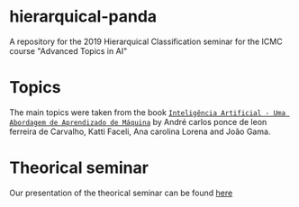 # hierarquical-panda
A repository for the 2019 Hierarquical Classification seminar for the ICMC course "Advanced Topics in AI"

# Topics

The main topics were taken from the book [`Inteligência Artificial - Uma Abordagem de Aprendizado de Máquina`](https://www.passeidireto.com/livro/inteligencia-artificial-uma-abordagem-de-aprendizado-de-maquina-9788521621461) by André carlos ponce de leon ferreira de Carvalho, Katti Faceli, Ana carolina Lorena and João Gama.

# Theorical seminar

Our presentation of the theorical seminar can be found [here](https://docs.google.com/presentation/d/e/2PACX-1vRFdHzAJ9GCIIwiTftBA6fyyeF4R7JATP7Ha3OICI0cOmAKrKL3XJt8EylRQ5tu6PnfQTKZRgaqUVe-/pub?start=false&loop=false&delayms=60000)
